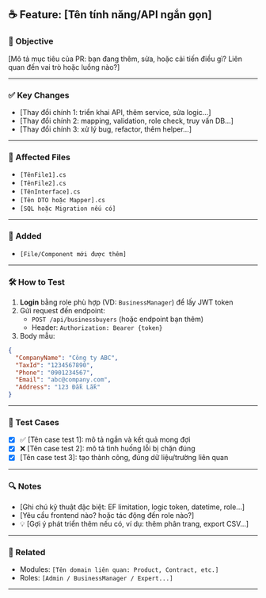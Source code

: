 ## ☕ Feature: [Tên tính năng/API ngắn gọn]

### 📌 Objective
[Mô tả mục tiêu của PR: bạn đang thêm, sửa, hoặc cải tiến điều gì? Liên quan đến vai trò hoặc luồng nào?]

---

### ✅ Key Changes
- [Thay đổi chính 1: triển khai API, thêm service, sửa logic...]
- [Thay đổi chính 2: mapping, validation, role check, truy vấn DB...]
- [Thay đổi chính 3: xử lý bug, refactor, thêm helper…]

---

### 🧱 Affected Files
- `[TênFile1].cs`
- `[TênFile2].cs`
- `[TênInterface].cs`
- `[Tên DTO hoặc Mapper].cs`
- `[SQL hoặc Migration nếu có]`

---

### 📁 Added
- `[File/Component mới được thêm]`

---

### 🛠️ How to Test
1. **Login** bằng role phù hợp (VD: `BusinessManager`) để lấy JWT token
2. Gửi request đến endpoint:
   - `POST /api/businessbuyers` (hoặc endpoint bạn thêm)
   - Header: `Authorization: Bearer {token}`
3. Body mẫu:
```json
{
  "CompanyName": "Công ty ABC",
  "TaxId": "1234567890",
  "Phone": "0901234567",
  "Email": "abc@company.com",
  "Address": "123 Đắk Lắk"
}
```
---

### 🧪 Test Cases
- [x] ✅ [Tên case test 1]: mô tả ngắn và kết quả mong đợi  
- [x] ❌ [Tên case test 2]: mô tả tình huống lỗi bị chặn đúng  
- [x] [Tên case test 3]: tạo thành công, đúng dữ liệu/trường liên quan  

---

### 🔍 Notes
- [Ghi chú kỹ thuật đặc biệt: EF limitation, logic token, datetime, role...]
- [Yêu cầu frontend nào? hoặc tác động đến role nào?]
- 💡 [Gợi ý phát triển thêm nếu có, ví dụ: thêm phân trang, export CSV...]

---

### 🔗 Related
- Modules: `[Tên domain liên quan: Product, Contract, etc.]`
- Roles: `[Admin / BusinessManager / Expert...]`

---

